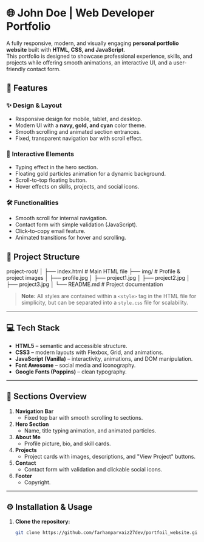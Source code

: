 # 🌐 John Doe | Web Developer Portfolio

A fully responsive, modern, and visually engaging **personal portfolio website** built with **HTML, CSS, and JavaScript**.  
This portfolio is designed to showcase professional experience, skills, and projects while offering smooth animations, an interactive UI, and a user-friendly contact form.
## 🚀 Features

### ✨ **Design & Layout**
- Responsive design for mobile, tablet, and desktop.
- Modern UI with a **navy, gold, and cyan** color theme.
- Smooth scrolling and animated section entrances.
- Fixed, transparent navigation bar with scroll effect.

### 🎯 **Interactive Elements**
- Typing effect in the hero section.
- Floating gold particles animation for a dynamic background.
- Scroll-to-top floating button.
- Hover effects on skills, projects, and social icons.

### 🛠 **Functionalities**
- Smooth scroll for internal navigation.
- Contact form with simple validation (JavaScript).
- Click-to-copy email feature.
- Animated transitions for hover and scrolling.

## 📂 Project Structure
project-root/
│
├── index.html # Main HTML file
├── img/ # Profile & project images
│ ├── profile.jpg
│ ├── project1.jpg
│ ├── project2.jpg
│ ├── project3.jpg
│
└── README.md # Project documentation

> **Note:** All styles are contained within a `<style>` tag in the HTML file for simplicity, but can be separated into a `style.css` file for scalability.

---

## 💻 Tech Stack

- **HTML5** – semantic and accessible structure.
- **CSS3** – modern layouts with Flexbox, Grid, and animations.
- **JavaScript (Vanilla)** – interactivity, animations, and DOM manipulation.
- **Font Awesome** – social media and iconography.
- **Google Fonts (Poppins)** – clean typography.

---

## 📸 Sections Overview

1. **Navigation Bar**  
   - Fixed top bar with smooth scrolling to sections.
2. **Hero Section**  
   - Name, title typing animation, and animated particles.
3. **About Me**  
   - Profile picture, bio, and skill cards.
4. **Projects**  
   - Project cards with images, descriptions, and "View Project" buttons.
5. **Contact**  
   - Contact form with validation and clickable social icons.
6. **Footer**  
   - Copyright.

---

## ⚙️ Installation & Usage

1. **Clone the repository:**
   ```bash
   git clone https://github.com/farhanparvaiz27dev/portfoil_website.git


